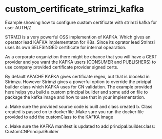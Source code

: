# custom_certificate_strimzi_kafka


Example showing how to configure custom certificate with strimzi kafka for user AUTH/Z


STRMZI is a very powerful OSS implemention of KAFKA. Which gives an operator lead KAFKA implementaton for K8s.  Since its oprator lead Strimzi uses its own SELFSINGED certificate for internal opearation.  

As a corporate organiztion there might be chance that you will have a CERT provider and you want the KAFKA users (CONSUMER and PUBLISHERS) to use company provided certificate provider signed certs. 

By default APACHE KAFKA gives certificate regex, but that is blocekd in Strimzu. However Strimzi gives a powerful option to override the pricipal builder class which KAFKA uses for CN validation. The example provided here helps you build a custom principal builder and some add on file to package the kafka image and how to use that in your implementation. 

a. Make sure the provided source code is built and class created
b. Class created is passed on to dockerfile  .Make sure you run the docker file provided to add the customClass to the KAFKA image 

c. Make sure the KAFKA manifest is updated  to add 
principal.builder.class: CustomCNPrincipalBuilder


